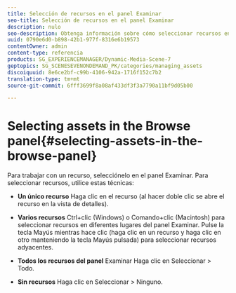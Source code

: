 ```yaml
---
title: Selección de recursos en el panel Examinar
seo-title: Selección de recursos en el panel Examinar
description: nulo
seo-description: Obtenga información sobre cómo seleccionar recursos en el panel Examinar.
uuid: 0790e6d0-b898-42b1-977f-8316e6b19573
contentOwner: admin
content-type: referencia
products: SG_EXPERIENCEMANAGER/Dynamic-Media-Scene-7
geptopics: SG_SCENESEVENONDEMAND_PK/categories/managing_assets
discoiquuid: 8e6ce2bf-c99b-4106-942a-1716f152c7b2
translation-type: tm+mt
source-git-commit: 6fff3699f8a08af433df3f3a7790a11bf9d05b00

---
```



# Selecting assets in the Browse panel{#selecting-assets-in-the-browse-panel}

Para trabajar con un recurso, selecciónelo en el panel Examinar. Para seleccionar recursos, utilice estas técnicas:

* **Un único recurso** Haga clic en el recurso (al hacer doble clic se abre el recurso en la vista de detalles).

* **Varios recursos** Ctrl+clic (Windows) o Comando+clic (Macintosh) para seleccionar recursos en diferentes lugares del panel Examinar. Pulse la tecla Mayús mientras hace clic (haga clic en un recurso y haga clic en otro manteniendo la tecla Mayús pulsada) para seleccionar recursos adyacentes.

* **Todos los recursos del panel** Examinar Haga clic en Seleccionar &gt; Todo.

* **Sin recursos** Haga clic en Seleccionar &gt; Ninguno.
